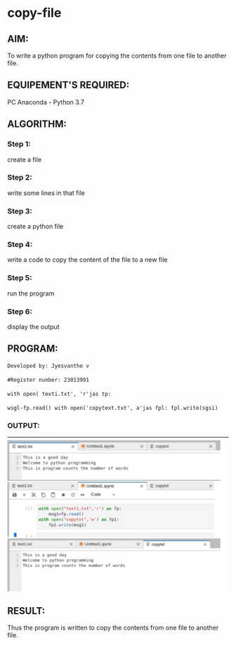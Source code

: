 # copy-file
## AIM:
To write a python program for copying the contents from one file to another file.
## EQUIPEMENT'S REQUIRED: 
PC
Anaconda - Python 3.7
## ALGORITHM: 
### Step 1:
create a file
### Step 2: 
 write some lines in that file
### Step 3: 
create a python file 
### Step 4:  
write a code to copy the content of the file to a new file
### Step 5: 
run the program
### Step 6: 
display the output
## PROGRAM:
```
Developed by: Jyesvanthe v

#Register nunber: 23013991

with open( texti.txt', 'r'jas tp:

wsgl-fp.read() with open('copytext.txt', a'jas fpl: fpl.write(sgsi)

```

### OUTPUT:
![Alt text](<Screenshot 2024-01-01 140545.png>)


## RESULT:
Thus the program is written to copy the contents from one file to another file.
